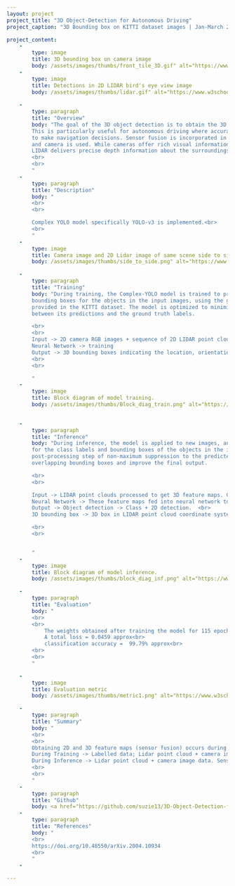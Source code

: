 ```yaml
---
layout: project
project_title: "3D Object-Detection for Autonomous Driving"
project_caption: "3D Bounding box on KITTI dataset images | Jan-March 2023."

project_content:
    - 
        type: image
        title: 3D bounding box on camera image
        body: /assets/images/thumbs/front_tile_3D.gif" alt="https://www.w3schools.com/bootstrap4/paris.jpg
    - 
        type: image
        title: Detections in 2D LIDAR bird's eye view image
        body: /assets/images/thumbs/lidar.gif" alt="https://www.w3schools.com/bootstrap4/paris.jpg
    
    -
        type: paragraph
        title: "Overview"
        body: "The goal of the 3D object detection is to obtain the 3D location, size and orientation of the detected object. 
        This is particularly useful for autonomous driving where accurate knowledge of the 3D environmentment is essential
        to make navigation decisions. Sensor fusion is incorporated in this project where data from both the velodyne Lidar sensor
        and camera is used. While cameras offer rich visual information that can be utilized for object recognition and classification, 
        LIDAR delivers precise depth information about the surroundings. 
        <br>
        <br>
        "
    -
        type: paragraph
        title: "Description"
        body: "
        <br>
        <br>

        Complex YOLO model specifically YOLO-v3 is implemented.<br>
        <br>
        "
    -
        type: image
        title: Camera image and 2D Lidar image of same scene side to side.
        body: /assets/images/thumbs/side_to_side.png" alt="https://www.w3schools.com/bootstrap4/paris.jpg

    -
        type: paragraph
        title: "Training"
        body: "During training, the Complex-YOLO model is trained to predict the class labels and
        bounding boxes for the objects in the input images, using the ground truth labels
        provided in the KITTI dataset. The model is optimized to minimize the difference
        between its predictions and the ground truth labels.

        <br>
        <br>
        Input -> 2D camera RGB images + sequence of 2D LIDAR point clouds (to get depth information) (Bird’s eye view representation of the Lidar point cloud).
        Neural Network -> training
        Output -> 3D bounding boxes indicating the location, orientation, and size of the detection object.
        <br>
        <br>

        "
    -
        type: image
        title: Block diagram of model training.
        body: /assets/images/thumbs/Block_diag_train.png" alt="https://www.w3schools.com/bootstrap4/paris.jpg

    
    -
        type: paragraph
        title: "Inference"
        body: "During inference, the model is applied to new images, and it generates predictions
        for the class labels and bounding boxes of the objects in the images. In addition, the model applies 
        post-processing step of non-maximum suppression to the predicted bounding boxes, to remove
        overlapping bounding boxes and improve the final output. 

        <br>
        <br>

        Input -> LIDAR point clouds processed to get 3D feature maps. Camera images processed to get 2D feature maps.<br>
        Neural Network -> These feature maps fed into neural network to estimate 3D point space in LIDAR coordinate system. <br>
        Output -> Object detection -> Class + 2D detection.  <br>
        3D bounding box -> 3D box in LIDAR point cloud coordinate system.

        <br>
        <br>


        "
    -
        type: image
        title: Block diagram of model inference.
        body: /assets/images/thumbs/block_diag_inf.png" alt="https://www.w3schools.com/bootstrap4/paris.jpg

    -
        type: paragraph
        title: "Evaluation"
        body: "
        <br>
        <br>
            The weights obtained after training the model for 115 epochs has:<br>
            A total loss = 0.0459 approx<br>
            classification accuracy =  99.79% approx<br>
        <br>
        <br>
        "

    -
        type: image
        title: Evaluation metric
        body: /assets/images/thumbs/metric1.png" alt="https://www.w3schools.com/bootstrap4/paris.jpg

    -
        type: paragraph
        title: "Summary"
        body: "
        <br>
        <br>
        Obtaining 2D and 3D feature maps (sensor fusion) occurs during inference. (i.e. after training neural network and then it is applied to new data to detect and localize objects in that scene.<br>
        During Training -> Labelled data; Lidar point cloud + camera image data + ground truth annotation (object location, orientation, size). Weights and biases adjusted to minimize differences between predicted output and ground truth annotation.<br>
        During Inference -> Lidar point cloud + camera image data. Sensor fusion to generate 2D and 3D feature maps. These feature maps are fed into network for object detection and localization. Output of network used to predict location, orientation, and size.<br>
        <br>
        <br>
        "
    -
        type: paragraph
        title: "Github"
        body: <a href="https://github.com/suzie13/3D-Object-Detection-for-Autonomous-Driving/tree/3D">Code Link</a>
    -
        type: paragraph
        title: "References"
        body: "
        <br>
        https://doi.org/10.48550/arXiv.2004.10934
        <br>
        "
    -

---
```


